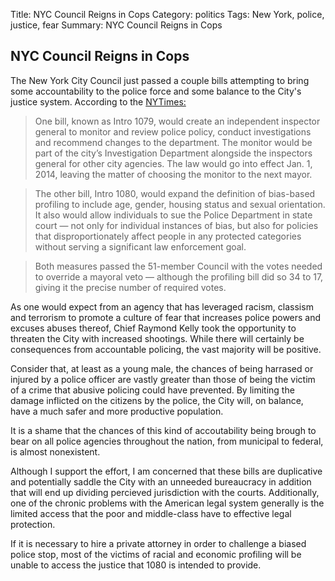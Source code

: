 Title: NYC Council Reigns in Cops
Category: politics
Tags: New York, police, justice, fear
Summary: NYC Council Reigns in Cops

## NYC Council Reigns in Cops

The New York City Council just passed a couple bills attempting to bring some accountability to
the police force and some balance to the City's justice system. According to the 
[NYTimes:](http://www.nytimes.com/2013/06/28/nyregion/police-leader-says-city-will-suffer-under-oversight-measures.html?partner=rss&emc=rss)

>One bill, known as Intro 1079, would create an independent inspector general to monitor and 
review police policy, conduct investigations and recommend changes to the department. The 
monitor would be part of the city’s Investigation Department alongside the inspectors general 
for other city agencies. The law would go into effect Jan. 1, 2014, leaving the matter of 
choosing the monitor to the next mayor.

>The other bill, Intro 1080, would expand the definition of bias-based profiling to include age, 
gender, housing status and sexual orientation. It also would allow individuals to sue the 
Police Department in state court — not only for individual instances of bias, but also for 
policies that disproportionately affect people in any protected categories without serving a 
significant law enforcement goal.

>Both measures passed the 51-member Council with the votes needed to override a mayoral veto — 
although the profiling bill did so 34 to 17, giving it the precise number of required votes.

As one would expect from an agency that has leveraged racism, classism and terrorism to promote 
a culture of fear that increases police powers and excuses abuses thereof, Chief Raymond Kelly 
took the opportunity to threaten the City with increased shootings. While there will certainly 
be consequences from accountable policing, the vast majority will be positive.

Consider that, at least as a young male, the chances of being harrased or injured by a police 
officer are vastly greater than those of being the victim of a crime that abusive policing 
could have prevented. By limiting the damage inflicted on the citizens by the police, the City 
will, on balance, have a much safer and more productive population.

It is a shame that the chances of this kind of accoutability being brough to bear on all police 
agencies throughout the nation, from municipal to federal, is almost nonexistent.

Although I support the effort, I am concerned that these bills are duplicative and potentially 
saddle the City with an unneeded bureaucracy in addition that will end up dividing percieved 
jurisdiction with the courts. Additionally, one of the chronic problems with the American legal 
system generally is the limited access that the poor and middle-class have to effective legal 
protection. 

If it is necessary to hire a private attorney in order to challenge a biased police stop, most 
of the victims of racial and economic profiling will be unable to access the justice that 1080 
is intended to provide.    